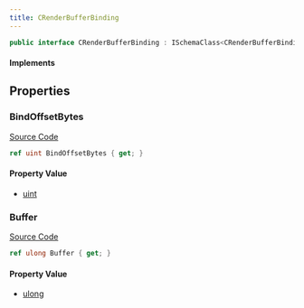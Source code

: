```yaml
---
title: CRenderBufferBinding
---
```


```csharp
public interface CRenderBufferBinding : ISchemaClass<CRenderBufferBinding>, ISchemaField, ISchemaClass, INativeHandle
```

#### Implements

## Properties

### BindOffsetBytes

[Source Code](https://github.com/swiftly-solution/swiftlys2/blob/main/managed/src/SwiftlyS2.Generated/Schemas/Interfaces/CRenderBufferBinding.cs#L19)

```csharp
ref uint BindOffsetBytes { get; }
```

#### Property Value

- [uint](https://learn.microsoft.com/dotnet/api/system.uint32)

### Buffer

[Source Code](https://github.com/swiftly-solution/swiftlys2/blob/main/managed/src/SwiftlyS2.Generated/Schemas/Interfaces/CRenderBufferBinding.cs#L17)

```csharp
ref ulong Buffer { get; }
```

#### Property Value

- [ulong](https://learn.microsoft.com/dotnet/api/system.uint64)

